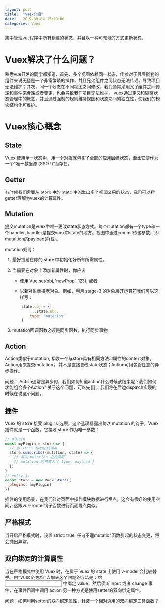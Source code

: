 ```yaml
---
layout: post
title:  "Vuex介绍"
date:   2019-09-04 15:00:00
categories: Vuex
---
```


集中管理vue程序中所有组建的状态，并且以一种可预测的方式更新状态。

# Vuex解决了什么问题？

熟悉vue开发的同学都知道，首先，多个视图依赖同一状态，传参对于层层嵌套的组件来说无疑是一个非常繁琐的操作，并且兄弟组件之间状态无法传递，导致项目无法维护；其次，同一个状态在不同视图之间修改，我们通常采用父子组件之间传递和事件来传递或者变更，也会导致我们项目无法维护。
vuex通过定义和隔离状态管理中的概念，并且通过强制的规则维持视图和状态之间的独立性，使我们的模块结构化可维护。

# Vuex核心概念

## State

Vuex 使用单一状态树，用一个对象就包含了全部的应用层级状态，至此它便作为一个“唯一数据源 (SSOT)”而存在。

## Getter

有时候我们需要从 store 中的 state 中派生出多个视图公用的状态，我们可以将getter理解为vuex的计算属性。

## Mutation

提交mutation是vuex中唯一更改state状态方式。每个mutation都有一个type和一个handler, handler是提交vuex中state的地方。视图中通过commit传递参数，即mutaition的payload(荷载)。

mutation规则：
1. 最好提前在你的 store 中初始化好所有所需属性。

2. 当需要在对象上添加新属性时，你应该

    - 使用 Vue.set(obj, 'newProp', 123), 或者

    - 以新对象替换老对象。例如，利用 stage-3 的对象展开运算符我们可以这样写：
    ```js
        state.obj = {
            ...state.obj,
            type: 'mutation'
        }
    ```
3. mutation回调函数必须是同步函数，执行同步事物

## Action

Action类似于mutation, 接收一个与store具有相同方法和属性的context对象。
Action用来提交mutation， 并不是直接更改state状态；Action可用包涵任意的异步操作。

问题： Action通常是异步的，我们如何知道action什么时候该结束呢？我们如何才能组合多个Action?
关于这个问题，可以先🤔🤔，我们将在后边dispatch实现的时候在说这个问题。

## 插件

Vuex 的 store 接受 plugins 选项，这个选项暴露出每次 mutation 的钩子。Vuex 插件就是一个函数，它接收 store 作为唯一参数：
```js
// plugin
const myPlugin = store => {
  // 当 store 初始化后调用
  store.subscribe((mutation, state) => {
    // 每次 mutation 之后调用
    // mutation 的格式为 { type, payload }
  })
}
// entry.js
const store = new Vuex.Store({
  plugins: [myPlugin]
})

```

插件的使用场景，在我们针对页面中操作模块数据进行埋点，这会有很好的使用空间，这跟vue-router钩子函数进行页面埋点类似。

## 严格模式

当开启严格模式时，设置 strict: true, 任何不适mutation函数引起的状态变更，将会抛出异常。

## 双向绑定的计算属性

当在严格模式中使用 Vuex 时，在属于 Vuex 的 state 上使用 v-model 会比较棘手。用“Vuex 的思维”去解决这个问题的方法是：给 <input> 中绑定 value，然后侦听 input 或者 change 事件，在事件回调中调用 action
另一种方式是使用setter的双向绑定属性。

问题：如何利用setter的双向绑定属性，封装一个相对通用的双向绑定工具函数？

